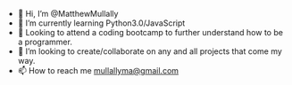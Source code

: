 - 👋 Hi, I’m @MatthewMullally
- 🌱 I’m currently learning Python3.0/JavaScript
- 📘 Looking to attend a coding bootcamp to further understand how to be a programmer. 
- 💞️ I’m looking to create/collaborate on any and all projects that come my way. 
- 📫 How to reach me mullallyma@gmail.com

<!---
MatthewMullally/MatthewMullally is a ✨ special ✨ repository because its `README.md` (this file) appears on your GitHub profile.
You can click the Preview link to take a look at your changes.
--->
